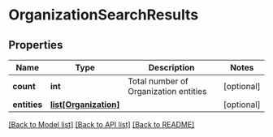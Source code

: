 # OrganizationSearchResults

## Properties
Name | Type | Description | Notes
------------ | ------------- | ------------- | -------------
**count** | **int** | Total number of Organization entities | [optional] 
**entities** | [**list[Organization]**](Organization.md) |  | [optional] 

[[Back to Model list]](../README.md#documentation-for-models) [[Back to API list]](../README.md#documentation-for-api-endpoints) [[Back to README]](../README.md)

